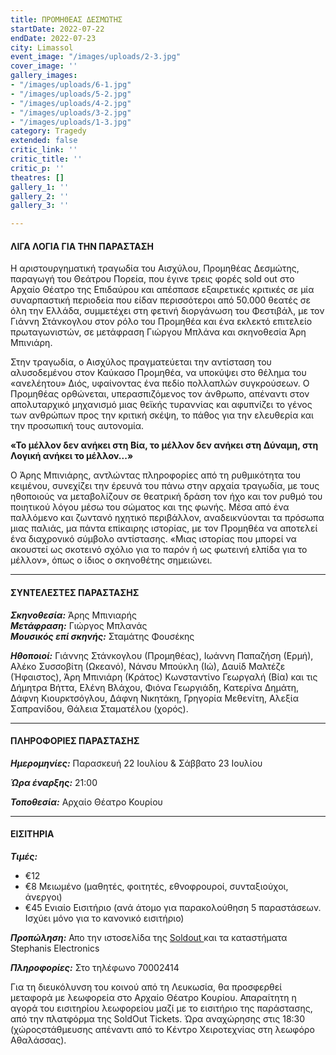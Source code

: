 ```yaml
---
title: ΠΡΟΜΗΘΕΑΣ ΔΕΣΜΩΤΗΣ
startDate: 2022-07-22
endDate: 2022-07-23
city: Limassol
event_image: "/images/uploads/2-3.jpg"
cover_image: ''
gallery_images:
- "/images/uploads/6-1.jpg"
- "/images/uploads/5-2.jpg"
- "/images/uploads/4-2.jpg"
- "/images/uploads/3-2.jpg"
- "/images/uploads/1-3.jpg"
category: Tragedy
extended: false
critic_link: ''
critic_title: ''
critic_p: ''
theatres: []
gallery_1: ''
gallery_2: ''
gallery_3: ''

---
```

#### ΛΙΓΑ ΛΟΓΙΑ ΓΙΑ ΤΗΝ ΠΑΡΑΣΤΑΣΗ

Η αριστουργηματική τραγωδία του Αισχύλου, Προμηθέας Δεσμώτης, παραγωγή του Θεάτρου Πορεία, που έγινε τρεις φορές sold out στο Αρχαίο Θέατρο της Επιδαύρου και απέσπασε εξαιρετικές κριτικές σε μία συναρπαστική περιοδεία που είδαν περισσότεροι από 50.000 θεατές σε όλη την Ελλάδα, συμμετέχει στη φετινή διοργάνωση του Φεστιβάλ, με τον Γιάννη Στάνκογλου στον ρόλο του Προμηθέα και ένα εκλεκτό επιτελείο πρωταγωνιστών, σε μετάφραση Γιώργου Μπλάνα και σκηνοθεσία Άρη Μπινιάρη.

Στην τραγωδία, ο Αισχύλος πραγματεύεται την αντίσταση του αλυσοδεμένου στον Καύκασο Προμηθέα, να υποκύψει στο θέλημα του «ανελέητου» Διός, υφαίνοντας ένα πεδίο πολλαπλών συγκρούσεων. Ο Προμηθέας ορθώνεται, υπερασπιζόμενος τον άνθρωπο, απέναντι στον απολυταρχικό μηχανισμό μιας θεϊκής τυραννίας και αφυπνίζει το γένος των ανθρώπων προς την κριτική σκέψη, το πάθος για την ελευθερία και την προσωπική τους αυτονομία.

**«To μέλλον δεν ανήκει στη Βία, το μέλλον δεν ανήκει στη Δύναμη, στη Λογική ανήκει το μέλλον...»**

Ο Άρης Μπινιάρης, αντλώντας πληροφορίες από τη ρυθμικότητα του κειμένου, συνεχίζει την έρευνά του πάνω στην αρχαία τραγωδία, με τους ηθοποιούς να μεταβολίζουν σε θεατρική δράση τον ήχο και τον ρυθμό του ποιητικού λόγου μέσω του σώματος και της φωνής. Μέσα από ένα παλλόμενο και ζωντανό ηχητικό περιβάλλον, αναδεικνύονται τα πρόσωπα μιας παλιάς, μα πάντα επίκαιρης ιστορίας, με τον Προμηθέα να αποτελεί ένα διαχρονικό σύμβολο αντίστασης. «Μιας ιστορίας που μπορεί να ακουστεί ως σκοτεινό σχόλιο για το παρόν ή ως φωτεινή ελπίδα για το μέλλον», όπως ο ίδιος ο σκηνοθέτης σημειώνει.

***

#### ΣΥΝΤΕΛΕΣΤΕΣ ΠΑΡΑΣΤΑΣΗΣ

**_Σκηνοθεσία:_** Άρης Μπινιαρής  
**_Μετάφραση:_** Γιώργος Μπλανάς  
**_Μουσικός επί σκηνής:_** Σταμάτης Φουσέκης

**_Ηθοποιοί:_** Γιάννης Στάνκογλου (Προμηθέας), Ιωάννη Παπαζήση (Ερμή), Αλέκο Συσσοβίτη (Ωκεανό), Νάνσυ Μπούκλη (Ιώ), Δαυίδ Μαλτέζε (Ήφαιστος), Άρη Μπινιάρη (Κράτος) Κωνσταντίνο Γεωργαλή (Βία) και τις Δήμητρα Βήττα, Ελένη Βλάχου, Φιόνα Γεωργιάδη, Κατερίνα Δημάτη, Δάφνη Κιουρκτσόγλου, Δάφνη Νικητάκη, Γρηγορία Μεθενίτη, Αλεξία Σαπρανίδου, Θάλεια Σταματέλου (χορός).

***

#### ΠΛΗΡΟΦΟΡΙΕΣ ΠΑΡΑΣΤΑΣΗΣ

**_Ημερομηνίες:_** Παρασκευή 22 Ιουλίου & Σάββατο 23 Ιουλίου

**_Ώρα έναρξης:_** 21:00

**_Τοποθεσία:_** Αρχαίο Θέατρο Κουρίου

***

#### ΕΙΣΙΤΗΡΙΑ

**_Τιμές:_** 

* €12
* €8 Μειωμένο (μαθητές, φοιτητές, εθνοφρουροί, συνταξιούχοι, άνεργοι)
* €45 Eνιαίο Eισιτήριο (ανά άτομο για παρακολούθηση 5 παραστάσεων. Ισχύει μόνο για το κανονικό εισιτήριο)

**_Προπώληση:_** Απο την ιστοσελίδα της [Soldout ](https://www.soldoutticketbox.com/international-festival-of-ancient-greek-drama-2022/easyconsole.cfm "Soldout")και τα καταστήματα Stephanis Electronics

**_Πληροφορίες:_** Στο τηλέφωνο 70002414

Για τη διευκόλυνση του κοινού από τη Λευκωσία, θα προσφερθεί μεταφορά με λεωφορεία στο Αρχαίο Θέατρο Κουρίου. Απαραίτητη η αγορά του εισιτηρίου λεωφορείου μαζί με το εισιτήριο της παράστασης, από την πλατφόρμα της SoldOut Tickets. Ώρα αναχώρησης στις 18:30 (χώροςστάθμευσης απέναντι από το Κέντρο Χειροτεχνίας στη λεωφόρο Αθαλάσσας).